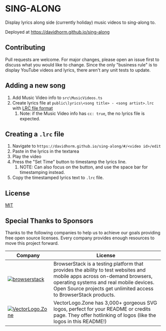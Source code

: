 # SING-ALONG

Display lyrics along side (currently holiday) music videos to sing-along to.

Deployed at https://davidhorm.github.io/sing-along


## Contributing
Pull requests are welcome. For major changes, please open an issue first to discuss what you would like to change. Since the only "business rule" is to display YouTube videos and lyrics, there aren't any unit tests to update.

## Adding a new song

1. Add Music Video info to `src\MusicVideos.ts`
2. Create lyrics file at `public\lyrics\<song title> - <song artist>.lrc` with [LRC file format](https://en.wikipedia.org/wiki/LRC_(file_format))
   1. Note: if the Music Video info has `cc: true`, the no lyrics file is expected.

## Creating a `.lrc` file

1. Navigate to `https://davidhorm.github.io/sing-along/#/<video id>/edit`
2. Paste in the lyrics in the textarea
3. Play the video
4. Press the "Set Time" button to timestamp the lyrics line.
   1. NOTE: Can also focus on the button, and use the space bar for timestamping instead.
5. Copy the timestamped lyrics text to `.lrc` file.

## License
[MIT](https://choosealicense.com/licenses/mit/)

## Special Thanks to Sponsors

Thanks to the following companies to help us to achieve our goals providing free open source licenses. Every company provides enough resources to move this project forward.

| Company                                                                                                                      | License                                                                                                                                                                                                                                 |
| ---------------------------------------------------------------------------------------------------------------------------- | --------------------------------------------------------------------------------------------------------------------------------------------------------------------------------------------------------------------------------------- |
| [![browserstack](https://www.vectorlogo.zone/logos/browserstack/browserstack-ar21.svg)](https://www.browserstack.com/)       | BrowserStack is a testing platform that provides the ability to test websites and mobile apps across on-demand browsers, operating systems and real mobile devices. Open Source projects get unlimited access to BrowserStack products. |
| [![VectorLogo.Zone](https://www.vectorlogo.zone/logos/vectorlogozone/vectorlogozone-ar21.svg)](https://www.vectorlogo.zone/) | VectorLogo.Zone has 3,000+ gorgeous SVG logos, perfect for your README or credits page. They offer hotlinking of logos (like the logos in this README!)                                                                                 |
